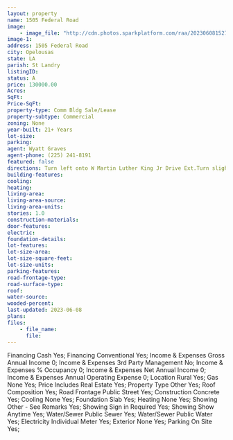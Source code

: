 ```yaml
---
layout: property
name: 1505 Federal Road
image:
    - image_file: "http://cdn.photos.sparkplatform.com/raa/20230608152717831245000000.jpg"
image-1:
address: 1505 Federal Road
city: Opelousas
state: LA
parish: St Landry
listingID: 
status: A
price: 130000.00
Acres: 
SqFt: 
Price-SqFt: 
property-type: Comm Bldg Sale/Lease
property-subtype: Commercial
zoning: None
year-built: 21+ Years
lot-size: 
parking: 
agent: Wyatt Graves
agent-phone: (225) 241-8191
featured: false
directions: Turn left onto W Martin Luther King Jr Drive Ext.Turn slight right onto Federal Rd 1505 Federal Rd Opelousas LA 70570-1173 1505 FEDERAL RD is on the left
building-features: 
cooling: 
heating: 
living-area: 
living-area-source: 
living-area-units: 
stories: 1.0
construction-materials: 
door-features: 
electric: 
foundation-details: 
lot-features: 
lot-size-area: 
lot-size-square-feet: 
lot-size-units: 
parking-features: 
road-frontage-type: 
road-surface-type: 
roof: 
water-source: 
wooded-percent: 
last-updated: 2023-06-08
plans: 
files:
    - file_name:
      file:
---
```

Financing	Cash	Yes;
Financing	Conventional	Yes;
Income & Expenses	Gross Annual Income	0;
Income & Expenses	3rd Party Management	No;
Income & Expenses	% Occupancy	0;
Income & Expenses	Net Annual Income	0;
Income & Expenses	Annual Operating Expense	0;
Location	Rural	Yes;
Gas	None	Yes;
Price Includes	Real Estate	Yes;
Property Type	Other	Yes;
Roof	Composition	Yes;
Road Frontage	Public Street	Yes;
Construction	Concrete	Yes;
Cooling	None	Yes;
Foundation	Slab	Yes;
Heating	None	Yes;
Showing	Other - See Remarks	Yes;
Showing	Sign in Required	Yes;
Showing	Show Anytime	Yes;
Water/Sewer	Public Sewer	Yes;
Water/Sewer	Public Water	Yes;
Electricity	Individual Meter	Yes;
Exterior	None	Yes;
Parking	On Site	Yes;

